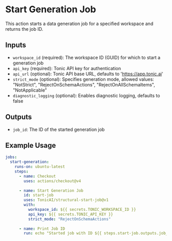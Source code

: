 # Start Generation Job

This action starts a data generation job for a specified workspace and returns the job ID.

## Inputs

- `workspace_id` (required): The workspace ID (GUID) for which to start a generation job
- `api_key` (required): Tonic API key for authentication
- `api_url` (optional): Tonic API base URL, defaults to 'https://app.tonic.ai'
- `strict_mode` (optional): Specifies generation mode, allowed values: "NotStrict", "RejectOnSchemaActions", "RejectOnAllSchemaItems", "NotApplicable"
- `diagnostic_logging` (optional): Enables diagnostic logging, defaults to false

## Outputs

- `job_id`: The ID of the started generation job

## Example Usage

```yaml
jobs:
  start-generation:
    runs-on: ubuntu-latest
    steps:
      - name: Checkout
        uses: actions/checkout@v4
      
      - name: Start Generation Job
        id: start-job
        uses: TonicAI/structural-start-job@v1
        with:
          workspace_id: ${{ secrets.TONIC_WORKSPACE_ID }}
          api_key: ${{ secrets.TONIC_API_KEY }}
          strict_mode: "RejectOnSchemaActions"
      
      - name: Print Job ID
        run: echo "Started job with ID ${{ steps.start-job.outputs.job_id }}"
```